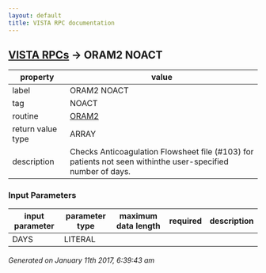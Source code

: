 ```yaml
---
layout: default
title: VISTA RPC documentation
---
```




## [VISTA RPCs](TableOfContent.md) &#8594; ORAM2 NOACT 

 property | value 
--- | --- 
 label | ORAM2 NOACT
 tag | NOACT
 routine | [ORAM2](http://code.osehra.org/dox/Routine_ORAM2_source.html)
 return value type | ARRAY
 description | Checks Anticoagulation Flowsheet file (#103) for patients not seen withinthe user-specified number of days.

### Input Parameters

| input parameter | parameter type | maximum data length | required | description | 
| --- | --- | --- | --- | --- | 
| DAYS | LITERAL |  |  |  | 




 ###### Generated on January 11th 2017, 6:39:43 am